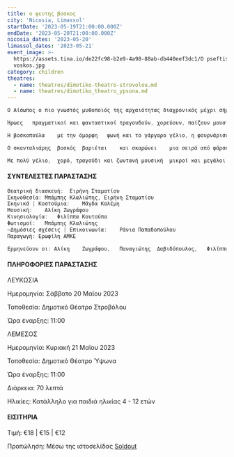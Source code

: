 ```yaml
---
title: ο ψευτης βοσκος
city: 'Nicosia, Limassol'
startDate: '2023-05-19T21:00:00.000Z'
endDate: '2023-05-20T21:00:00.000Z'
nicosia_dates: '2023-05-20'
limassol_dates: '2023-05-21'
event_image: >-
  https://assets.tina.io/de22fc98-b2e9-4a98-88ab-db440eef3dc1/O pseftis
  voskos.jpg
category: children
theatres:
  - name: theatres/dimotiko-theatro-strovolou.md
  - name: theatres/dimotiko_theatro_ypsona.md
---
```


```java
Ο Αίσωπος ο πιο γνωστός μυθοποιός της αρχαιότητας διαχρονικός μέχρι σήμερα μέσα από τις ιστορίες του αφηγείται διδάγματα ζωής με φόντο τις ανθρώπινες αξίες.	Η προφορικότητα των μύθων του διατηρεί	τη ζωντάνια	του λόγου του αφήνοντας	αμείωτο	το ενδιαφέρον των θεατών μέσα στους αιώνες.

Ήρωες	πραγματικοί	και φανταστικοί	τραγουδούν, χορεύουν, παίζουν μουσική και αναβιώνουν τον υπέροχο μύθο του Αισώπου που λάτρεψαν μικροί και μεγάλοι. 

Η βοσκοπούλα	με την όμορφη	φωνή και το γάργαρο	γέλιο, η φουρνάρισσα με τις λαχταριστές μελένιες πίτες,	ο τσαγκάρης,	ο αυστηρός και	λίγο λαίμαργος Δήμαρχος εμφανίζονται επί σκηνής για να μας διηγηθούν την ιστορία τους και πρώτος απ	όλους ο μικρός ψεύτης βοσκός!

Ο σκανταλιάρης	βοσκός	βαριέται	και σκαρώνει	μια σειρά από φάρσες εις βάρος των συγχωριανών του.	Κι ενώ στην αρχή όλα πάνε όπως επιθυμεί πού τον οδηγούν οι φάρσες του;

Με πολύ γέλιο,	χορό, τραγούδι και ζωντανή μουσική	μικροί και μεγάλοι	διασκεδάζουν	συμμετέχοντας	στα παθήματα	του ήρωα παίρνοντας σπουδαία μαθήματα ζωής.

```

#### ΣΥΝΤΕΛΕΣΤΕΣ ΠΑΡΑΣΤΑΣΗΣ

```java
Θεατρική διασκευή:	Ειρήνη Σταματίου
Σκηνοθεσία: Μπάμπης Κλαλιώτης, Ειρήνη Σταματίου
Σκηνικά | Κοστούμια:	Μάγδα Καλέμη
Μουσική:	Αλίκη Ζωγράφου
Κινησιολογία:	Φιλίππα Κουτούπα
Φωτισμοί:	Μπάμπης Κλαλιώτης
–Δημόσιες σχέσεις |	Επικοινωνία:	Ράνια Παπαδοπούλου
Παραγωγή: Ερωφίλη ΑΜΚΕ

Ερμηνεύουν οι: Αλίκη	Ζωγράφου,	Παναγιώτης	Δαβιδόπουλος,	Φιλίππα Κουτούπα, Κώστας Πασπάλης
```

#### ΠΛΗΡΟΦΟΡΙΕΣ ΠΑΡΑΣΤΑΣΗΣ

ΛΕΥΚΩΣΙΑ

Ημερομηνία: Σάββατο 20 Μαϊου 2023

Τοποθεσία: Δημοτικό Θέατρο Στροβόλου

Ώρα έναρξης: 11:00

ΛΕΜΕΣΟΣ

Ημερομηνία: Κυριακή 21 Μαϊου 2023

Τοποθεσία: Δημοτικό Θέατρο Ύψωνα

Ώρα έναρξης: 11:00

Διάρκεια: 70 λεπτά

Ηλικίες: Κατάλληλο για παιδιά ηλικίας 4 - 12 ετών

#### ΕΙΣΙΤΗΡΙΑ

Τιμή: €18 | €15 | €12

Προπώληση: Μέσω της ιστοσελίδας  [Soldout](https://www.soldoutticketbox.com/o-pseftis-voskos-may-2023/?lang=en)
